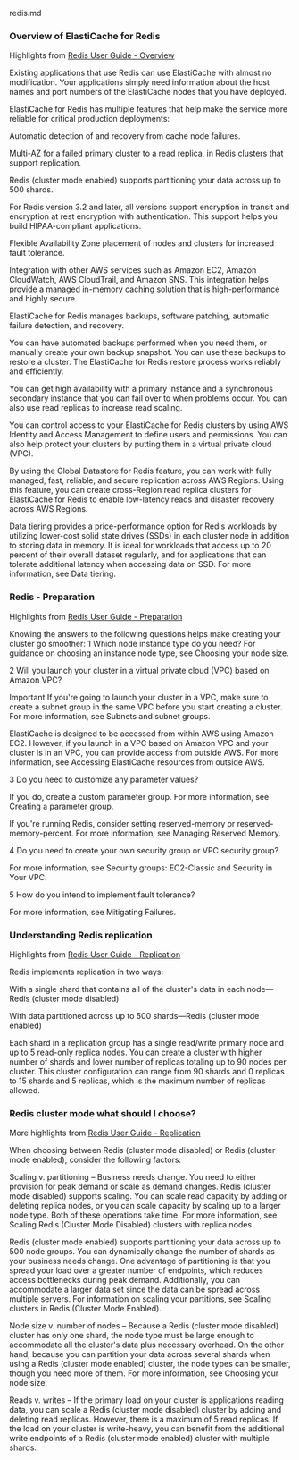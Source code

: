 redis.md



### Overview of ElastiCache for Redis

Highlights from [Redis User Guide - Overview](https://docs.aws.amazon.com/AmazonElastiCache/latest/red-ug/WhatIs.html)


Existing applications that use Redis can use ElastiCache with almost no modification. Your applications simply need information about the host names and port numbers of the ElastiCache nodes that you have deployed.

ElastiCache for Redis has multiple features that help make the service more reliable for critical production deployments:

Automatic detection of and recovery from cache node failures.

Multi-AZ for a failed primary cluster to a read replica, in Redis clusters that support replication.

Redis (cluster mode enabled) supports partitioning your data across up to 500 shards.

For Redis version 3.2 and later, all versions support encryption in transit and encryption at rest encryption with authentication. This support helps you build HIPAA-compliant applications.

Flexible Availability Zone placement of nodes and clusters for increased fault tolerance.

Integration with other AWS services such as Amazon EC2, Amazon CloudWatch, AWS CloudTrail, and Amazon SNS. This integration helps provide a managed in-memory caching solution that is high-performance and highly secure.

ElastiCache for Redis manages backups, software patching, automatic failure detection, and recovery.

You can have automated backups performed when you need them, or manually create your own backup snapshot. You can use these backups to restore a cluster. The ElastiCache for Redis restore process works reliably and efficiently.

You can get high availability with a primary instance and a synchronous secondary instance that you can fail over to when problems occur. You can also use read replicas to increase read scaling.

You can control access to your ElastiCache for Redis clusters by using AWS Identity and Access Management to define users and permissions. You can also help protect your clusters by putting them in a virtual private cloud (VPC).

By using the Global Datastore for Redis feature, you can work with fully managed, fast, reliable, and secure replication across AWS Regions. Using this feature, you can create cross-Region read replica clusters for ElastiCache for Redis to enable low-latency reads and disaster recovery across AWS Regions.

Data tiering provides a price-performance option for Redis workloads by utilizing lower-cost solid state drives (SSDs) in each cluster node in addition to storing data in memory. It is ideal for workloads that access up to 20 percent of their overall dataset regularly, and for applications that can tolerate additional latency when accessing data on SSD. For more information, see Data tiering.



### Redis - Preparation


Highlights from [Redis User Guide - Preparation](https://docs.aws.amazon.com/AmazonElastiCache/latest/red-ug/cluster-create-determine-requirements.html)




Knowing the answers to the following questions helps make creating your cluster go smoother:
1 Which node instance type do you need? For guidance on choosing an instance node type, see Choosing your node size.

2 Will you launch your cluster in a virtual private cloud (VPC) based on Amazon VPC?

Important
If you're going to launch your cluster in a VPC, make sure to create a subnet group in the same VPC before you start creating a cluster. For more information, see Subnets and subnet groups.

ElastiCache is designed to be accessed from within AWS using Amazon EC2. However, if you launch in a VPC based on Amazon VPC and your cluster is in an VPC, you can provide access from outside AWS. For more information, see Accessing ElastiCache resources from outside AWS.

3 Do you need to customize any parameter values?

If you do, create a custom parameter group. For more information, see Creating a parameter group.

If you're running Redis, consider setting reserved-memory or reserved-memory-percent. For more information, see Managing Reserved Memory.

4 Do you need to create your own security group or VPC security group?

For more information, see Security groups: EC2-Classic and Security in Your VPC.

5 How do you intend to implement fault tolerance?

For more information, see Mitigating Failures.


### Understanding Redis replication




Highlights from [Redis User Guide - Replication](https://docs.aws.amazon.com/AmazonElastiCache/latest/red-ug/Replication.Redis-RedisCluster.html)




Redis implements replication in two ways:

With a single shard that contains all of the cluster's data in each node—Redis (cluster mode disabled)

With data partitioned across up to 500 shards—Redis (cluster mode enabled)

Each shard in a replication group has a single read/write primary node and up to 5 read-only replica nodes. You can create a cluster with higher number of shards and lower number of replicas totaling up to 90 nodes per cluster. This cluster configuration can range from 90 shards and 0 replicas to 15 shards and 5 replicas, which is the maximum number of replicas allowed.





### Redis cluster mode what should I choose?




More highlights from [Redis User Guide - Replication](https://docs.aws.amazon.com/AmazonElastiCache/latest/red-ug/Replication.Redis-RedisCluster.html)





When choosing between Redis (cluster mode disabled) or Redis (cluster mode enabled), consider the following factors:

Scaling v. partitioning – Business needs change. You need to either provision for peak demand or scale as demand changes. Redis (cluster mode disabled) supports scaling. You can scale read capacity by adding or deleting replica nodes, or you can scale capacity by scaling up to a larger node type. Both of these operations take time. For more information, see Scaling Redis (Cluster Mode Disabled) clusters with replica nodes.

 

Redis (cluster mode enabled) supports partitioning your data across up to 500 node groups. You can dynamically change the number of shards as your business needs change. One advantage of partitioning is that you spread your load over a greater number of endpoints, which reduces access bottlenecks during peak demand. Additionally, you can accommodate a larger data set since the data can be spread across multiple servers. For information on scaling your partitions, see Scaling clusters in Redis (Cluster Mode Enabled).

 

Node size v. number of nodes – Because a Redis (cluster mode disabled) cluster has only one shard, the node type must be large enough to accommodate all the cluster's data plus necessary overhead. On the other hand, because you can partition your data across several shards when using a Redis (cluster mode enabled) cluster, the node types can be smaller, though you need more of them. For more information, see Choosing your node size.

 

Reads v. writes – If the primary load on your cluster is applications reading data, you can scale a Redis (cluster mode disabled) cluster by adding and deleting read replicas. However, there is a maximum of 5 read replicas. If the load on your cluster is write-heavy, you can benefit from the additional write endpoints of a Redis (cluster mode enabled) cluster with multiple shards.